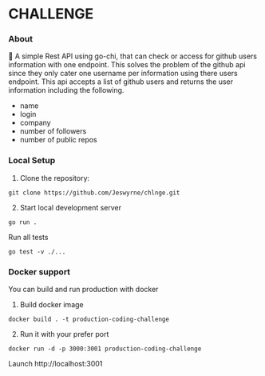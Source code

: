 # CHALLENGE

### <a name='About'></a>About

🚀 A simple Rest API using go-chi, that can check or access for github users information with one endpoint. This solves the problem of the github api since they only cater one username per information using there users endpoint. This api accepts a list of github users and returns the user information including the following.

- name
- login
- company
- number of followers
- number of public repos


### <a name='Local'></a>Local Setup

1. Clone the repository:
```
git clone https://github.com/Jeswyrne/chlnge.git
```

2. Start local development server
```
go run .
```

Run all tests

```
go test -v ./...
```

### <a name='Dockersupport'></a>Docker support

You can build and run production with docker

1. Build docker image

```
docker build . -t production-coding-challenge
```

2. Run it with your prefer port

```
docker run -d -p 3000:3001 production-coding-challenge
```

Launch http://localhost:3001